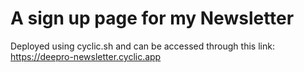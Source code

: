 # A sign up page for my Newsletter

Deployed using cyclic.sh and can be accessed through this link: https://deepro-newsletter.cyclic.app
